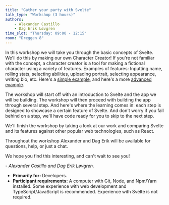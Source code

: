 ```yaml
---
title: "Gather your party with Svelte"
talk_type: "Workshop (3 hours)"
authors:
    - Alexander Castillo
    - Dag Erik Løvgren
time_slot: "Thursday: 09:00 - 12:15"
room: "Dræggen 8"
---
```

In this workshop we will take you through the basic concepts of Svelte. We'll do this by making our own Character Creator! If you're not familiar with the concept, a character creator is a tool for making a fictional character using a variety of features. Examples of features: Inputting name, rolling stats, selecting abilities, uploading portrait, selecting appearance, writing bio, etc. Here's a [simple example](http://basicfantasy.andrewcooperonline.com), and here's a more [advanced example](https://www.dungeonmastersvault.com/pages/dnd/5e/character-builder).

The workshop will start off with an introduction to Svelte and the app we will be building. The workshop will then proceed with building the app through several step. And here's where the learning comes in: each step is designed to showcase a certain feature of Svelte. And don't worry if you fall behind on a step, we'll have code ready for you to skip to the next step.

We'll finish the workshop by taking a look at our work and comparing Svelte and its features against other popular web technologies, such as React.

Throughout the workshop Alexander and Dag Erik will be available for questions, help, or just a chat.

We hope you find this interesting, and can't wait to see you!

*- Alexander Castillo and Dag Erik Løvgren.*

- **Primarily for:** Developers.
- **Participant requirements:** A computer with Git, Node, and Npm/Yarn installed. Some experience with web development and TypeScript/JavaScript is recommended. Experience with Svelte is not required.
